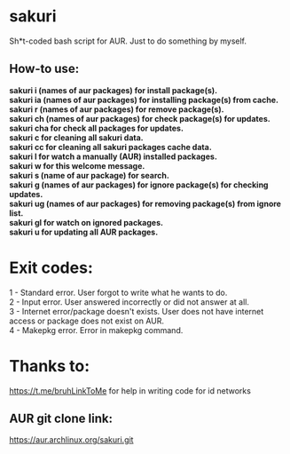 # sakuri

Sh*t-coded bash script for AUR. Just to do something by myself.

## How-to use:

  **sakuri i (names of aur packages) for install package(s).\
	sakuri ia (names of aur packages) for installing package(s) from cache.\
  sakuri r (names of aur packages) for remove package(s).\
  sakuri ch (names of aur packages) for check package(s) for updates.\
	sakuri cha for check all packages for updates.\
  sakuri c for cleaning all sakuri data.\
	sakuri cc for cleaning all sakuri packages cache data.\
  sakuri l for watch a manually (AUR) installed packages.\
  sakuri w for this welcome message.\
	sakuri s (name of aur package) for search.\
	sakuri g (names of aur packages) for ignore package(s) for checking updates.\
	sakuri ug (names of aur packages) for removing package(s) from ignore list.\
	sakuri gl for watch on ignored packages.\
	sakuri u for updating all AUR packages.**
	
# Exit codes:
1 - Standard error. User forgot to write what he wants to do. \
2 - Input error. User answered incorrectly or did not answer at all. \
3 - Internet error/package doesn't exists. User does not have internet access or package does not exist on AUR. \
4 - Makepkg error. Error in makepkg command.

# Thanks to:
https://t.me/bruhLinkToMe for help in writing code for id networks

## AUR git clone link:

https://aur.archlinux.org/sakuri.git
